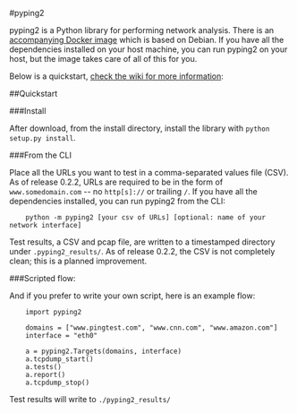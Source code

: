 #pyping2

pyping2 is a Python library for performing network analysis. There is an [accompanying Docker image](https://hub.docker.com/r/victorclark/pyping2/) which is based on Debian. If you have all the dependencies installed on your host machine, you can run pyping2 on your host, but the image takes care of all of this for you.

Below is a quickstart, [check the wiki for more information](https://github.com/0victor0/pyping2/wiki):

##Quickstart

###Install

After download, from the install directory, install the library with `python setup.py install`.

###From the CLI

Place all the URLs you want to test in a comma-separated values file (CSV). As of release 0.2.2, URLs are required to be in the form of `www.somedomain.com` -- no `http[s]://` or trailing `/`. If you have all the dependencies installed, you can run pyping2 from the CLI:

        python -m pyping2 [your csv of URLs] [optional: name of your network interface]

Test results, a CSV and pcap file, are written to a timestamped directory under `.pyping2_results/`. As of release 0.2.2, the CSV is not completely clean; this is a planned improvement.

###Scripted flow:

And if you prefer to write your own script, here is an example flow:

        import pyping2

        domains = ["www.pingtest.com", "www.cnn.com", "www.amazon.com"]
        interface = "eth0"

        a = pyping2.Targets(domains, interface)
        a.tcpdump_start()
        a.tests()
        a.report()
        a.tcpdump_stop()

Test results will write to `./pyping2_results/`